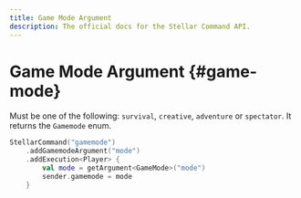 ```yaml
---
title: Game Mode Argument
description: The official docs for the Stellar Command API.
---
```


# Game Mode Argument {#game-mode}

Must be one of the following: `survival`, `creative`, `adventure` or `spectator`. It returns the `Gamemode` enum.

```kotlin
StellarCommand("gamemode")
    .addGamemodeArgument("mode")
    .addExecution<Player> {
        val mode = getArgument<GameMode>("mode")
        sender.gamemode = mode
    }
```